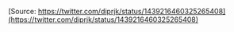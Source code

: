 [Source: https://twitter.com/diprjk/status/1439216460325265408](https://twitter.com/diprjk/status/1439216460325265408)